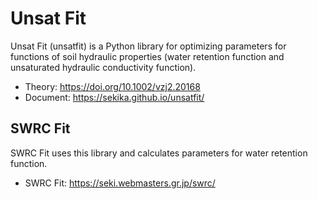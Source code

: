 # Unsat Fit

Unsat Fit (unsatfit) is a Python library for optimizing parameters for functions of soil hydraulic properties (water retention function and unsaturated hydraulic conductivity function).

- Theory: https://doi.org/10.1002/vzj2.20168
- Document: https://sekika.github.io/unsatfit/

## SWRC Fit

SWRC Fit uses this library and calculates parameters for water retention function.

- SWRC Fit: https://seki.webmasters.gr.jp/swrc/
